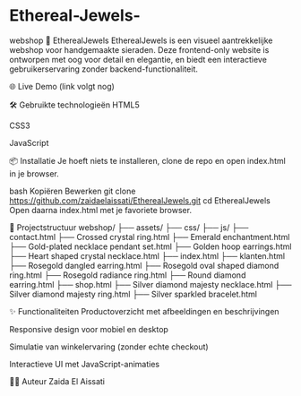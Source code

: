 # Ethereal-Jewels-
webshop
💎 EtherealJewels
EtherealJewels is een visueel aantrekkelijke webshop voor handgemaakte sieraden. Deze frontend-only website is ontworpen met oog voor detail en elegantie, en biedt een interactieve gebruikerservaring zonder backend-functionaliteit.

🌐 Live Demo
(link volgt nog)

🛠️ Gebruikte technologieën
HTML5

CSS3 

JavaScript

<!-- Voeg dit toe als je frameworks gebruikt: --> <!-- - React (optioneel) --> <!-- - Bootstrap of Tailwind CSS (optioneel) -->
📦 Installatie
Je hoeft niets te installeren, clone  de repo en open index.html in je browser.

bash
Kopiëren
Bewerken
git clone https://github.com/zaidaelaissati/EtherealJewels.git
cd EtherealJewels
Open daarna index.html met je favoriete browser.

📁 Projectstructuur
webshop/
├── assets/
├── css/
├── js/
├── contact.html
├── Crossed crystal ring.html
├── Emerald enchantment.html
├── Gold-plated necklace pendant set.html
├── Golden hoop earrings.html
├── Heart shaped crystal necklace.html
├── index.html
├── klanten.html
├── Rosegold dangled earring.html
├── Rosegold oval shaped diamond ring.html
├── Rosegold radiance ring.html
├── Round diamond earring.html
├── shop.html
├── Silver diamond majesty necklace.html
├── Silver diamond majesty ring.html
├── Silver sparkled bracelet.html

✨ Functionaliteiten
Productoverzicht met afbeeldingen en beschrijvingen

Responsive design voor mobiel en desktop

Simulatie van winkelervaring (zonder echte checkout)

Interactieve UI met JavaScript-animaties

👩‍💻 Auteur
Zaida El Aissati

